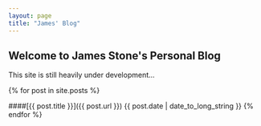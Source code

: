 ```yaml
---
layout: page
title: "James' Blog"
---
```


## Welcome to James Stone's Personal Blog

This site is still heavily under development...

{% for post in site.posts %}
    
####[{{ post.title }}]({{ post.url }})
{{ post.date | date_to_long_string }}
{% endfor %}
